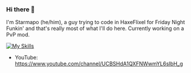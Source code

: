 ### Hi there 👋

I'm Starmapo (he/him), a guy trying to code in HaxeFlixel for Friday Night Funkin' and that's really most of what I'll do here. Currently working on a PvP mod.

[![My Skills](https://skillicons.dev/icons?i=haxe,haxeflixel,vscode)](https://skillicons.dev)

* YouTube: https://www.youtube.com/channel/UCBSHdA1QXFNWwmYL6sIbH_g

<!--
**Starmapo/Starmapo** is a ✨ _special_ ✨ repository because its `README.md` (this file) appears on your GitHub profile.

Here are some ideas to get you started:

- 🔭 I’m currently working on ...
- 🌱 I’m currently learning ...
- 👯 I’m looking to collaborate on ...
- 🤔 I’m looking for help with ...
- 💬 Ask me about ...
- 📫 How to reach me: ...
- 😄 Pronouns: ...
- ⚡ Fun fact: ...
-->
